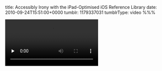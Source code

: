 title: Accessibly Irony with the iPad-Optimised iOS Reference Library
date: 2010-09-24T15:51:00+0000
tumblr: 1179337031
tumblrType: video
%%%

<video src="tumblr_l99ddwpHwV1qbnvjc_r1.mov" controls preload="none" />

- 21 second video

Scrolling is not accessible in the PastryKit based iPad version of the iOS Reference Library. The three finger flick does not work as the scrolling is implemented with the PastryKit JavaScript and does not know when VoiceOver is on.

Find out more on [this post on the Daring Fireball Linked List last April](http://daringfireball.net/linked/2010/04/05/ipad-optimized-iphone-os-reference-library), go to the top level of the [Reference Library](http://developer.apple.com/library/ios/navigation/index.html) or the [Accessibility Programming Guide](http://developer.apple.com/library/ios/#documentation/UserExperience/Conceptual/iPhoneAccessibility/Introduction/Introduction.html).
